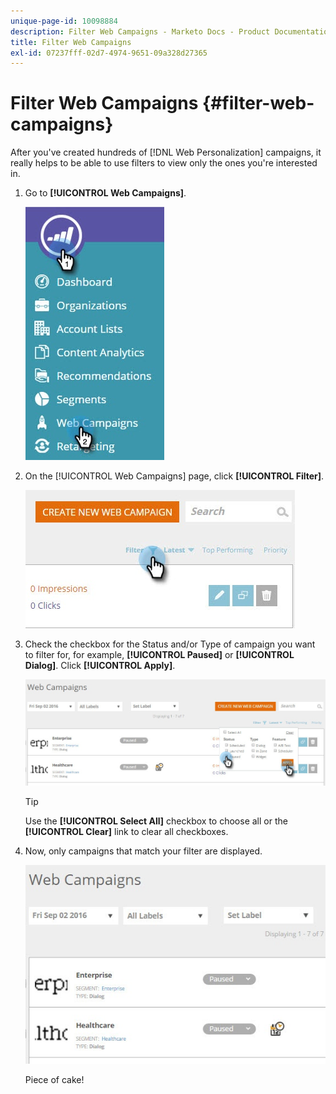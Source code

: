 ```yaml
---
unique-page-id: 10098884
description: Filter Web Campaigns - Marketo Docs - Product Documentation
title: Filter Web Campaigns
exl-id: 07237fff-02d7-4974-9651-09a328d27365
---
```

# Filter Web Campaigns {#filter-web-campaigns}

After you've created hundreds of [!DNL Web Personalization] campaigns, it really helps to be able to use filters to view only the ones you're interested in.

1. Go to **[!UICONTROL Web Campaigns]**.

   ![](assets/web-campaigns-hand-8.jpg)

1. On the [!UICONTROL Web Campaigns] page, click **[!UICONTROL Filter]**.

   ![](assets/web-campaigns-page-filter-hand.jpg)

1. Check the checkbox for the Status and/or Type of campaign you want to filter for, for example, **[!UICONTROL Paused]** or **[!UICONTROL Dialog]**. Click **[!UICONTROL Apply]**.

   ![](assets/web-campaigns-filters-hands.jpg)

   >[!TIP]
   >
   >Use the **[!UICONTROL Select All]** checkbox to choose all or the **[!UICONTROL Clear]** link to clear all checkboxes.

1. Now, only campaigns that match your filter are displayed.

   ![](assets/web-campaigns-filter-only-paused.jpg)

   Piece of cake!
